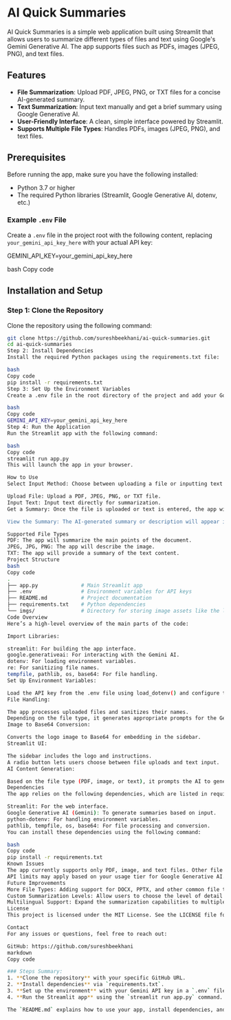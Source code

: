 # AI Quick Summaries

AI Quick Summaries is a simple web application built using Streamlit that allows users to summarize different types of files and text using Google's Gemini Generative AI. The app supports files such as PDFs, images (JPEG, PNG), and text files.

## Features

- **File Summarization**: Upload PDF, JPEG, PNG, or TXT files for a concise AI-generated summary.
- **Text Summarization**: Input text manually and get a brief summary using Google Generative AI.
- **User-Friendly Interface**: A clean, simple interface powered by Streamlit.
- **Supports Multiple File Types**: Handles PDFs, images (JPEG, PNG), and text files.

## Prerequisites

Before running the app, make sure you have the following installed:

- Python 3.7 or higher
- The required Python libraries (Streamlit, Google Generative AI, dotenv, etc.)

### Example `.env` File

Create a `.env` file in the project root with the following content, replacing `your_gemini_api_key_here` with your actual API key:

GEMINI_API_KEY=your_gemini_api_key_here

bash
Copy code

## Installation and Setup

### Step 1: Clone the Repository

Clone the repository using the following command:

```bash
git clone https://github.com/sureshbeekhani/ai-quick-summaries.git
cd ai-quick-summaries
Step 2: Install Dependencies
Install the required Python packages using the requirements.txt file:

bash
Copy code
pip install -r requirements.txt
Step 3: Set Up the Environment Variables
Create a .env file in the root directory of the project and add your Google Gemini API key as follows:

bash
Copy code
GEMINI_API_KEY=your_gemini_api_key_here
Step 4: Run the Application
Run the Streamlit app with the following command:

bash
Copy code
streamlit run app.py
This will launch the app in your browser.

How to Use
Select Input Method: Choose between uploading a file or inputting text via the sidebar.

Upload File: Upload a PDF, JPEG, PNG, or TXT file.
Input Text: Input text directly for summarization.
Get a Summary: Once the file is uploaded or text is entered, the app will generate a summary using Google's Gemini AI.

View the Summary: The AI-generated summary or description will appear in the app's main display area.

Supported File Types
PDF: The app will summarize the main points of the document.
JPEG, JPG, PNG: The app will describe the image.
TXT: The app will provide a summary of the text content.
Project Structure
bash
Copy code
.
├── app.py              # Main Streamlit app
├── .env                # Environment variables for API keys
├── README.md           # Project documentation
├── requirements.txt    # Python dependencies
└── imgs/               # Directory for storing image assets like the logo
Code Overview
Here’s a high-level overview of the main parts of the code:

Import Libraries:

streamlit: For building the app interface.
google.generativeai: For interacting with the Gemini AI.
dotenv: For loading environment variables.
re: For sanitizing file names.
tempfile, pathlib, os, base64: For file handling.
Set Up Environment Variables:

Load the API key from the .env file using load_dotenv() and configure the Gemini API with genai.configure().
File Handling:

The app processes uploaded files and sanitizes their names.
Depending on the file type, it generates appropriate prompts for the Gemini AI.
Image to Base64 Conversion:

Converts the logo image to Base64 for embedding in the sidebar.
Streamlit UI:

The sidebar includes the logo and instructions.
A radio button lets users choose between file uploads and text input.
AI Content Generation:

Based on the file type (PDF, image, or text), it prompts the AI to generate a summary or description.
Dependencies
The app relies on the following dependencies, which are listed in requirements.txt:

Streamlit: For the web interface.
Google Generative AI (Gemini): To generate summaries based on input.
python-dotenv: For handling environment variables.
pathlib, tempfile, os, base64: For file processing and conversion.
You can install these dependencies using the following command:

bash
Copy code
pip install -r requirements.txt
Known Issues
The app currently supports only PDF, image, and text files. Other file formats may not work as expected.
API limits may apply based on your usage tier for Google Generative AI.
Future Improvements
More File Types: Adding support for DOCX, PPTX, and other common file types.
Custom Summarization Levels: Allow users to choose the level of detail in the summary.
Multilingual Support: Expand the summarization capabilities to multiple languages.
License
This project is licensed under the MIT License. See the LICENSE file for details.

Contact
For any issues or questions, feel free to reach out:

GitHub: https://github.com/sureshbeekhani
markdown
Copy code

### Steps Summary:
1. **Clone the repository** with your specific GitHub URL.
2. **Install dependencies** via `requirements.txt`.
3. **Set up the environment** with your Gemini API key in a `.env` file.
4. **Run the Streamlit app** using the `streamlit run app.py` command.

The `README.md` explains how to use your app, install dependencies, and run it locally. Feel free to modify
